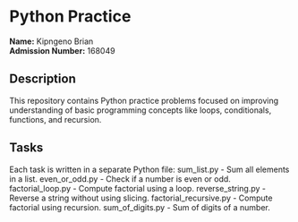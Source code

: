 # Python Practice

**Name:** Kipngeno Brian  
**Admission Number:** 168049

## Description
This repository contains Python practice problems focused on improving understanding of basic programming concepts like loops, conditionals, functions, and recursion.

## Tasks
Each task is written in a separate Python file:
  sum_list.py - Sum all elements in a list.
  even_or_odd.py - Check if a number is even or odd.
  factorial_loop.py - Compute factorial using a loop.
  reverse_string.py - Reverse a string without using slicing.
  factorial_recursive.py - Compute factorial using recursion.
  sum_of_digits.py - Sum of digits of a number.


